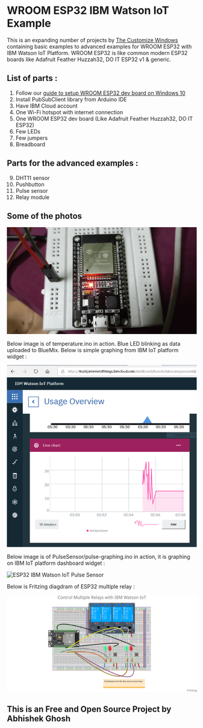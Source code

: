 # WROOM ESP32 IBM Watson IoT Example

This is an expanding number of projects by [The Customize Windows](https://thecustomizewindows.com) containing basic examples to advanced examples for WROOM ESP32 with IBM Watson IoT Platform. WROOM ESP32 is like common modern ESP32 boards like Adafruit Feather Huzzah32, DO IT ESP32 v1 & generic. 

## List of parts :

1. Follow our [guide to setup WROOM ESP32 dev board on Windows 10](https://thecustomizewindows.com/2019/02/esp-wroom-32-how-to-setup-esp32-nodemcu-with-arduino-ide/)
2. Install PubSubClient library from Arduino IDE
3. Have IBM Cloud account
4. One Wi-Fi hotspot with internet connection
5. One WROOM ESP32 dev board (Like Adafruit Feather Huzzah32, DO IT ESP32)
6. Few LEDs
7. Few jumpers
8. Breadboard

## Parts for the advanced examples : 

9. DHT11 sensor
10. Pushbutton
11. Pulse sensor
12. Relay module

## Some of the photos

![WROOM ESP32 IBM Watson IoT-Example](20190223_020730_2.gif)

Below image is of temperature.ino in action. Blue LED blinking as data uploaded to BlueMix. Below is simple graphing from IBM IoT platform widget :


![WROOM ESP32 IBM Watson IoT](abhishek%20ghosh%20ibm.PNG)


Below image is of PulseSensor/pulse-graphing.ino in action, it is graphing on IBM IoT platform dashboard widget :

![ESP32 IBM Watson IoT Pulse Sensor](https://thecustomizewindows.com/wp-content/uploads/2019/04/ESP32-Arduino-IBM-Watson-IoT-Pulse-Sensor-Amped.png)

Below is Fritzing diagdram of ESP32 multiple relay :

![ESP32 Multiple Relays](https://github.com/AbhishekGhosh/WROOM-ESP32-IBM-Watson-IoT-Example/blob/master/ESP32-multiple-relay/Control%20Multiple%20AC%20Appliances%20With%20One%20ESP32%20Arduino.png)

## This is an Free and Open Source Project by Abhishek Ghosh


